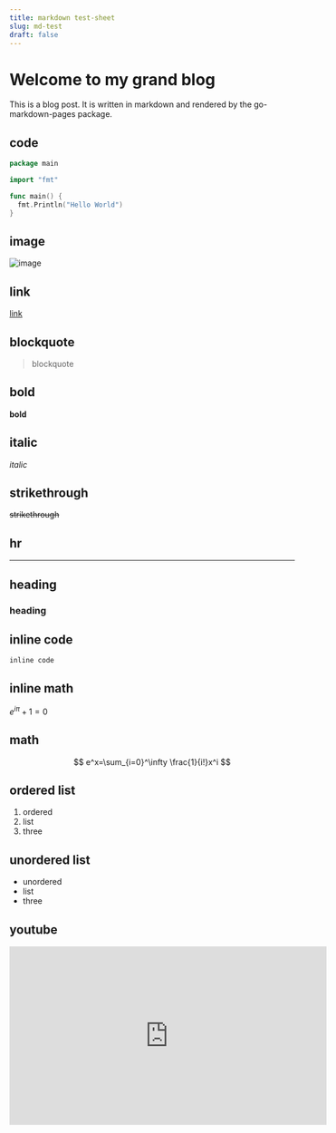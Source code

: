 ```yaml
---
title: markdown test-sheet
slug: md-test
draft: false
---
```


# Welcome to my grand blog

This is a blog post. It is written in markdown and rendered by the go-markdown-pages package.

## code

```go
package main

import "fmt"

func main() {
  fmt.Println("Hello World")
}
```

## image

![image](https://picsum.photos/200/300)

## link

[link](https://google.com)

## blockquote

> blockquote

## bold

**bold**

## italic

*italic*

## strikethrough

~~strikethrough~~

## hr

---

## heading

### heading

## inline code

`inline code`

## inline math

$e^{i\pi} + 1 = 0$

## math

$$
e^x=\sum_{i=0}^\infty \frac{1}{i!}x^i
$$

## ordered list

1. ordered
2. list
3. three

## unordered list

- unordered
- list
- three

## youtube

<iframe width="560" height="315" src="https://www.youtube.com/embed/dQw4w9WgXcQ" frameborder="0" allow="accelerometer; autoplay; encrypted-media; gyroscope; picture-in-picture" allowfullscreen></iframe>